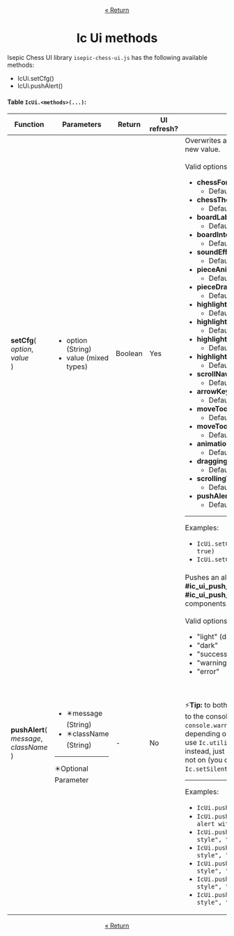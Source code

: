 <p align="center"><a href="https://github.com/ajax333221/isepic-chess-ui#book-documentation">« Return</a></p>

<h1 align="center">Ic Ui methods</h1>

Isepic Chess UI library `isepic-chess-ui.js` has the following available methods:

<ul>
<li>IcUi.setCfg()</li>
<li>IcUi.pushAlert()</li>
</ul>

#### Table `IcUi.<methods>(...)`:

Function | Parameters | Return | UI refresh? | Description
-------- | ---------- | ------ | ----------- | -----------
**setCfg**(<br>*option*,<br>*value*<br>) | <ul><li>option (String)</li><li>value (mixed types)</li></ul> | Boolean | Yes | Overwrites a configuration option with a new value.<br><br>Valid options are:<ul><li>**chessFont**<ul><li>Default: `"merida" (String)`</li></ul></li><li>**chessTheme**<ul><li>Default: `"wood" (String)`</li></ul></li><li>**boardLabels**<ul><li>Default: `true (Boolean)`</li></ul></li><li>**boardInteractions**<ul><li>Default: `true (Boolean)`</li></ul></li><li>**soundEffects**<ul><li>Default: `true (Boolean)`</li></ul></li><li>**pieceAnimations**<ul><li>Default: `true (Boolean)`</li></ul></li><li>**pieceDragging**<ul><li>Default: `true (Boolean)`</li></ul></li><li>**highlightChecks**<ul><li>Default: `true (Boolean)`</li></ul></li><li>**highlightLastMove**<ul><li>Default: `true (Boolean)`</li></ul></li><li>**highlightLegalMoves**<ul><li>Default: `true (Boolean)`</li></ul></li><li>**highlightSelected**<ul><li>Default: `true (Boolean)`</li></ul></li><li>**scrollNavigation**<ul><li>Default: `true (Boolean)`</li></ul></li><li>**arrowKeysNavigation**<ul><li>Default: `false (Boolean)`</li></ul></li><li>**moveTooltip**<ul><li>Default: `false (Boolean)`</li></ul></li><li>**moveTooltipSize**<ul><li>Default: `250 (Number)`</li></ul></li><li>**animationTime**<ul><li>Default: `300 (Number)`</li></ul></li><li>**draggingTime**<ul><li>Default: `50 (Number)`</li></ul></li><li>**scrollingTime**<ul><li>Default: `60 (Number)`</li></ul></li><li>**pushAlertsTime**<ul><li>Default: `5000 (Number)`</li></ul></li></ul><hr>Examples:<ul><li>`IcUi.setCfg("arrowKeysNavigation", true)`</li><li>`IcUi.setCfg("soundEffects", false)`</li></ul>
**pushAlert**(<br>*message*,<br>*className*<br>) | <ul><li>:eight_pointed_black_star:message (String)</li><li>:eight_pointed_black_star:className (String)</li></ul><hr>:eight_pointed_black_star:Optional Parameter | - | No | Pushes an alert directly to **#ic_ui_push_alerts_top** and **#ic_ui_push_alerts_bottom** components.<br><br>Valid options for **className** are:<ul><li>"light" (default)</li><li>"dark"</li><li>"success"</li><li>"warning"</li><li>"error"</li></ul><br><br>:zap:**Tip:** to both push the alert to the UI and to the console (`console.log()`, `console.warn()` or `console.error()` depending on the **className**) you can use `Ic.utilityMisc.consoleLog(...)` instead, just make sure **silent mode** is not on (you can disable it with `Ic.setSilentMode(false)`)<hr>Examples:<ul><li>`IcUi.pushAlert("Simple alert")`</li><li>`IcUi.pushAlert("[Header]: simple alert with header")`</li><li>`IcUi.pushAlert("Alert with light style", "light")`</li><li>`IcUi.pushAlert("Alert with dark style", "dark")`</li><li>`IcUi.pushAlert("Alert with success style", "success")`</li><li>`IcUi.pushAlert("Alert with warning style", "warning")`</li><li>`IcUi.pushAlert("Alert with error style", "error")`</li></ul>

<p align="center"><a href="https://github.com/ajax333221/isepic-chess-ui#book-documentation">« Return</a></p>
